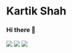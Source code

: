 # Kartik Shah

### Hi there 👋

<img align="center" src="https://github-readme-stats.vercel.app/api?username=kartikshahc&show_icons=true&theme=tokyonight&line_height=21"/>
<img align="center"  src="https://github-readme-streak-stats.herokuapp.com/?user=kartikshahc&theme=tokyonight" />
<img align="center" src="https://github-profile-trophy.vercel.app/?username=kartikshahc&theme=tokyonight"/>


<!--
**kartikshahc/kartikshahc** is a ✨ _special_ ✨ repository because its `README.md` (this file) appears on your GitHub profile.

Here are some ideas to get you started:

- 🔭 I’m currently working on ...
- 🌱 I’m currently learning ...
- 👯 I’m looking to collaborate on ...
- 🤔 I’m looking for help with ...
- 💬 Ask me about ...
- 📫 How to reach me: ...
- 😄 Pronouns: ...
- ⚡ Fun fact: ...
-->
